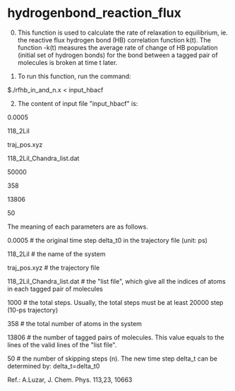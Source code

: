 # hydrogenbond_reaction_flux
0. This function is used to calculate the rate of relaxation to equilibrium, ie. the reactive flux hydrogen bond (HB) correlation function
k(t). The function -k(t) measures the average rate of change of HB population (initial set of hydrogen bonds) for the bond between a 
tagged pair of molecules is broken at time t later.

1. To run this function, run the command:

$./rfhb_in_and_n.x < input_hbacf

2. The content of input file "input_hbacf" is:

0.0005

118_2LiI

traj_pos.xyz

118_2LiI_Chandra_list.dat

50000

358

13806

50

The meaning of each parameters are as follows.

0.0005         # the original time step delta_t0 in the trajectory file (unit: ps) 

118_2LiI       # the name of the system

traj_pos.xyz   # the trajectory file

118_2LiI_Chandra_list.dat    # the "list file", which give all the indices of atoms in each tagged pair of molecules

1000           # the total steps. Usually, the total steps must be at least 20000 step (10-ps trajectory)

358            # the total number of atoms in the system

13806          # the number of tagged pairs of molecules. This value equals to the lines of the valid lines of the "list file".

50             # the number of skipping steps (n). The new time step delta_t can be determined by: delta_t=delta_t0


Ref.: A.Luzar, J. Chem. Phys. 113,23, 10663

